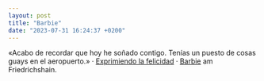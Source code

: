 ```yaml
---
layout: post
title: "Barbie"
date: "2023-07-31 16:24:37 +0200"
---
```


«Acabo de recordar que hoy he soñado contigo. Tenías un puesto de cosas guays en el aeropuerto.» · [Exprimiendo la felicidad](/2023/07/31/exprimiendo-la-felicidad) · [Barbie](https://letterboxd.com/javier/film/barbie) am Friedrichshain.


